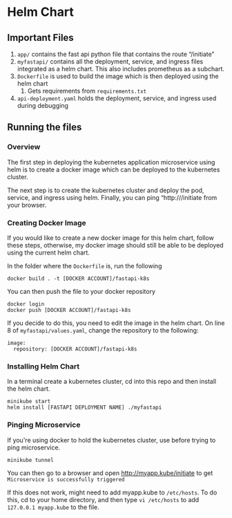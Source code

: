 # Helm Chart

## Important Files
1. `app/` contains the fast api python file that contains the  route “/initiate”
2. `myfastapi/` contains all the deployment, service, and ingress files integrated as a helm chart. This also includes prometheus as a subchart.
3. `Dockerfile` is used to build the image which is then deployed using the helm chart
   1. Gets requirements from `requirements.txt`
4. `api-deployment.yaml` holds the deployment, service, and ingress used during debugging

## Running the files

### Overview
The first step in deploying the kubernetes application microservice using helm is to create
a docker image which can be deployed to the kubernetes cluster.

The next step is to create the kubernetes cluster and deploy the pod, service, and ingress 
using helm. Finally, you can ping “http://<your-ingress-host-name>/initiate from your browser.

### Creating Docker Image
If you would like to create a new docker image for this helm chart, follow these steps, 
otherwise, my docker image should still be able to be deployed using the current helm chart.

In the folder where the `Dockerfile` is, run the following
```angular2html
docker build . -t [DOCKER ACCOUNT]/fastapi-k8s
```

You can then push the file to your docker repository
```angular2html
docker login
docker push [DOCKER ACCOUNT]/fastapi-k8s
```

If you decide to do this, you need to edit the image in the helm chart. On line 8 of 
`myfastapi/values.yaml`, change the repository to the following:

```angular2html
image:
  repository: [DOCKER ACCOUNT]/fastapi-k8s
```

### Installing Helm Chart
In a terminal create a kubernetes cluster, cd into this repo and then install the helm chart.

```angular2html
minikube start
helm install [FASTAPI DEPLOYMENT NAME] ./myfastapi
```

### Pinging Microservice
If you're using docker to hold the kubernetes cluster, use before trying to ping microservice.
```angular2html
minikube tunnel
```

You can then go to a browser and open http://myapp.kube/initiate to get
`Microservice is successfully triggered`

If this does not work, might need to add myapp.kube to `/etc/hosts`. To do this, cd to
your home directory, and then type `vi /etc/hosts` to add `127.0.0.1 myapp.kube` to the file.

